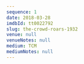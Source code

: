 ```yaml
---
sequence: 1
date: 2018-03-28
imdbId: tt0022792
slug: the-crowd-roars-1932
venue: null
venueNotes: null
medium: TCM
mediumNotes: null
---
```


